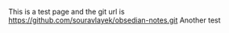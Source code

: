 This is a test page and the git url is https://github.com/souravlayek/obsedian-notes.git
Another test